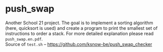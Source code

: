 # **push_swap**
Another School 21 project. The goal is to implement a sorting algorithm (here, quicksort is used) and create a program to print the smallest set of instructions to order a stack. For more detailed explanation please read `push_swap.en.pdf`.
<br> Source of `test.sh` – https://github.com/ksnow-be/push_swap_checker
